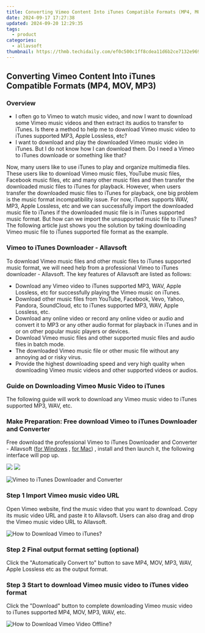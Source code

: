 ```yaml
---
title: Converting Vimeo Content Into iTunes Compatible Formats (MP4, MOV, MP3)
date: 2024-09-17 17:27:38
updated: 2024-09-20 12:29:35
tags:
  - product
categories:
  - allavsoft
thumbnail: https://thmb.techidaily.com/ef0c500c1ff8cdea11d6b2ce7132e969a27a23353363cc6a48d15e2d1d290c96.jpg
---
```


## Converting Vimeo Content Into iTunes Compatible Formats (MP4, MOV, MP3)

### Overview

* I often go to Vimeo to watch music video, and now I want to download some Vimeo music videos and then extract its audios to transfer to iTunes. Is there a method to help me to download Vimeo music video to iTunes supported MP3, Apple Lossless, etc?
* I want to download and play the downloaded Vimeo music video in iTunes. But I do not know how I can download them. Do I need a Vimeo to iTunes downloade or something like that?

Now, many users like to use iTunes to play and organize multimedia files. These users like to download Vimeo music files, YouTube music files, Facebook music files, etc and many other music files and then transfer the downloaded music files to iTunes for playback. However, when users transfer the downloaded music files to iTunes for playback, one big problem is the music format incompatibility issue. For now, iTunes supports WAV, MP3, Apple Lossless, etc and we can successfully import the downloaded music file to iTunes if the downloaded music file is in iTunes supported music format. But how can we import the unsupported music file to iTunes? The following article just shows you the solution by taking downloading Vimeo music file to iTunes supported file format as the example.

### Vimeo to iTunes Downloader - Allavsoft

To download Vimeo music files and other music files to iTunes supported music format, we will need help from a professional Vimeo to iTunes downloader - Allavsoft. The key features of Allavsoft are listed as follows:

* Download any Vimeo video to iTunes supported MP3, WAV, Apple Lossless, etc for successfully playing the Vimeo music on iTunes.
* Download other music files from YouTube, Facebook, Vevo, Yahoo, Pandora, SoundCloud, etc to iTunes supported MP3, WAV, Apple Lossless, etc.
* Download any online video or record any online video or audio and convert it to MP3 or any other audio format for playback in iTunes and in or on other popular music players or devices.
* Download Vimeo music files and other supported music files and audio files in batch mode.
* The downloaded Vimeo music file or other music file without any annoying ad or risky virus.
* Provide the highest downloading speed and very high quality when downloading Vimeo music videos and other supported videos or audios.

### Guide on Downloading Vimeo Music Video to iTunes

The following guide will work to download any Vimeo music video to iTunes supported MP3, WAV, etc.

### Make Preparation: Free download Vimeo to iTunes Downloader and Converter

Free download the professional Vimeo to iTunes Downloader and Converter - Allavsoft ([for Windows](https://tools.techidaily.com/allavsoft/products/) , [for Mac](https://tools.techidaily.com/allavsoft/products/)) , install and then launch it, the following interface will pop up.

[![](https://www.allavsoft.com/how-to/../images/how-to/free-download-win.jpg)](https://tools.techidaily.com/allavsoft/products/) [![](https://www.allavsoft.com/how-to/../images/how-to/free-download-mac.jpg)](https://tools.techidaily.com/allavsoft/products/)

![Vimeo to iTunes Downloader and Converter](https://www.allavsoft.com/how-to/../images/allavsoft/screen-shot-600.jpg)

### Step 1 Import Vimeo music video URL

Open Vimeo website, find the music video that you want to download. Copy its music video URL and paste it to Allavsoft. Users can also drag and drop the Vimeo music video URL to Allavsoft.

![How to Download Vimeo to iTunes?](https://www.allavsoft.com/how-to/../images/how-to/download-rtmp-video/download-rtmp-video.jpg)

### Step 2 Final output format setting (optional)

Click the "Automatically Convert to" button to save MP4, MOV, MP3, WAV, Apple Lossless etc as the output format.

### Step 3 Start to download Vimeo music video to iTunes video format

Click the "Download" button to complete downloading Vimeo music video to iTunes supported MP4, MOV, MP3, WAV, etc.

![How to Download Vimeo Video Offline?](https://www.allavsoft.com/how-to/../images/how-to/download-vimeo-videos.jpg)

<ins class="adsbygoogle"
     style="display:block"
     data-ad-format="autorelaxed"
     data-ad-client="ca-pub-7571918770474297"
     data-ad-slot="1223367746"></ins>



<ins class="adsbygoogle"
     style="display:block"
     data-ad-client="ca-pub-7571918770474297"
     data-ad-slot="8358498916"
     data-ad-format="auto"
     data-full-width-responsive="true"></ins>
